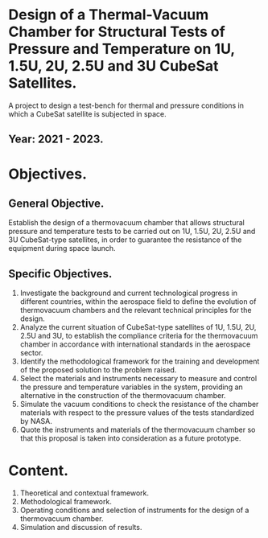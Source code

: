 # Design of a Thermal-Vacuum Chamber for Structural Tests of Pressure and Temperature on 1U, 1.5U, 2U, 2.5U and 3U CubeSat Satellites.
A project to design a test-bench for thermal and pressure conditions in which a CubeSat satellite is subjected in space. 

## Year: 2021 - 2023.

# Objectives. 

## General Objective. 

Establish the design of a thermovacuum chamber that allows structural pressure and temperature tests to be carried out on 1U, 1.5U, 2U, 2.5U and 3U CubeSat-type satellites, in order to guarantee the resistance of the equipment during space launch.

## Specific Objectives. 

1. Investigate the background and current technological progress in different countries, within the aerospace field to define the evolution of thermovacuum chambers and the relevant technical principles for the design. 
2. Analyze the current situation of CubeSat-type satellites of 1U, 1.5U, 2U, 2.5U and 3U, to establish the compliance criteria for the thermovacuum chamber in accordance with international standards in the aerospace sector.
3. Identify the methodological framework for the training and development of the proposed solution to the problem raised.
4. Select the materials and instruments necessary to measure and control the pressure and temperature variables in the system, providing an alternative in the construction of the thermovacuum chamber.
5. Simulate the vacuum conditions to check the resistance of the chamber materials with respect to the pressure values of the tests standardized by NASA.
6. Quote the instruments and materials of the thermovacuum chamber so that this proposal is taken into consideration as a future prototype.

# Content. 

1. Theoretical and contextual framework. 
2. Methodological framework. 
3. Operating conditions and selection of instruments for the design of a thermovacuum chamber.
4. Simulation and discussion of results.
